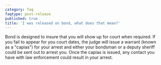 ```yaml
---
category: faq
faqtype: post-release
published: true
title: 'I was released on bond, what does that mean?'
---
```

Bond is designed to insure that you will show up for court when required. If you fail to appear for you court dates, the judge will issue a warrant (known as a "capias") for your arrest and either your bondsman or a deputy sheriff could be sent out to arrest you. Once the capias is issued, any contact you have with law enforcement could result in your arrest.
